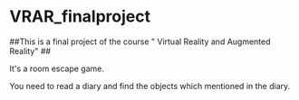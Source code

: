 # VRAR_finalproject
##This is a final project of the course " Virtual Reality and Augmented Reality" ##

It's a room escape game.

You need to read a diary and find the objects which mentioned in the diary.

